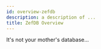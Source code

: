 ```yaml
---
id: overview-zefdb
description: a description of ...
title: ZefDB Overview
---
```



It's not your mother's database...
